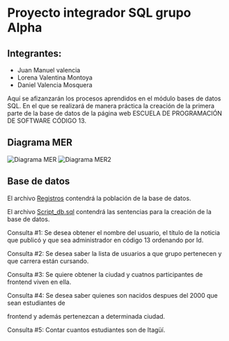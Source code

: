# Proyecto integrador SQL grupo Alpha

## Integrantes:
- Juan Manuel valencia
- Lorena Valentina Montoya
- Daniel Valencia Mosquera

Aquí se afizanzarán los procesos aprendidos en el módulo bases de datos SQL. En el que se realizará de manera práctica la creación de la primera parte de la base de datos de la página web ESCUELA DE PROGRAMACIÓN DE SOFTWARE CÓDIGO 13. 
## Diagrama MER

![Diagrama MER](https://cdn.discordapp.com/attachments/974756529276342312/997671523122958436/unknown.png)
![Diagrama MER2](https://cdn.discordapp.com/attachments/974756529276342312/997671683521515590/unknown.png) 

## Base de datos

El archivo [Registros](https://github.com/Panditax0902/proyecto_integrador_sql_alpha/blob/master/datos.sql) contendrá la población de la base de datos.
 
El archivo [Script_db.sql](https://github.com/Panditax0902/proyecto_integrador_sql_alpha/blob/master/script_bd.sql) contendrá las sentencias para la creación de la base de datos.

Consulta #1: Se desea obtener el nombre del usuario, el título de la noticia que publicó y que sea administrador en código 13 ordenando por Id.

Consulta #2: Se desea saber la lista de usuarios a que grupo pertenecen y que carrera están cursando.

Consulta #3: Se quiere obtener la ciudad y cuatnos participantes de frontend viven en ella.

Consulta #4: Se desea saber quienes son nacidos despues del 2000 que sean estudiantes de 

frontend y además pertenezcan a determinada ciudad.

Consulta #5: Contar cuantos estudiantes son de Itagüí.
